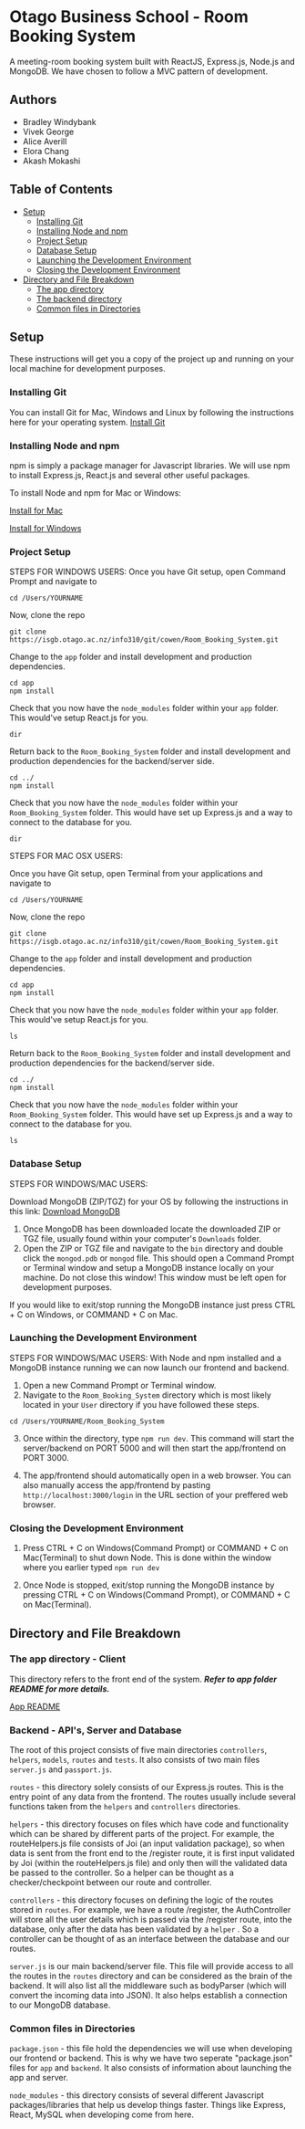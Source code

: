 # Otago Business School - Room Booking System
A meeting-room booking system built with ReactJS, Express.js, Node.js and MongoDB.
We have chosen to follow a MVC pattern of development.

## Authors
- Bradley Windybank
- Vivek George
- Alice Averill
- Elora Chang
- Akash Mokashi

## Table of Contents
* [Setup](#setup)
    * [Installing Git](#installing-git)
    * [Installing Node and npm](#installing-node-and-npm)
    * [Project Setup](#Project-Setup)
    * [Database Setup](#Database-Setup)
    * [Launching the Development Environment](#Launching-the-Development-Environment)
    * [Closing the Development Environment](#Closing-the-Development-Environment)
* [Directory and File Breakdown](#Directory-and-File-Breakdown)
    * [The app directory](#the-app-directory)
    * [The backend directory](#the-backend-directory)
    * [Common files in Directories](Common-files-in-Directories)

## Setup
These instructions will get you a copy of the project up and running on your local machine for development purposes.

### Installing Git
You can install Git for Mac, Windows and Linux by following the instructions here for your operating system.
[Install Git](https://www.atlassian.com/git/tutorials/install-git)

### Installing Node and npm
npm is simply a package manager for Javascript libraries. We will use npm to install Express.js, React.js and several other useful packages.

To install Node and npm for Mac or Windows:

[Install for Mac](https://nodejs.org/dist/v10.15.3/node-v10.15.3.pkg)

[Install for Windows](https://nodejs.org/dist/v10.15.3/node-v10.15.3-x86.msi)

### Project Setup

STEPS FOR WINDOWS USERS:
Once you have Git setup, open Command Prompt and navigate to
```
cd /Users/YOURNAME
```

Now, clone the repo
```
git clone https://isgb.otago.ac.nz/info310/git/cowen/Room_Booking_System.git
```

Change to the `app` folder and install development and production dependencies.

```
cd app
npm install
```

Check that you now have the `node_modules` folder within your `app` folder.
This would've setup React.js for you.

```
dir
```

Return back to the `Room_Booking_System` folder and install development and production dependencies for the backend/server side.

```
cd ../
npm install
```

Check that you now have the `node_modules` folder within your `Room_Booking_System` folder.
This would have set up Express.js and a way to connect to the database for you.

```
dir
```



STEPS FOR MAC OSX USERS:

Once you have Git setup, open Terminal from your applications and navigate to
```
cd /Users/YOURNAME
```

Now, clone the repo
```
git clone https://isgb.otago.ac.nz/info310/git/cowen/Room_Booking_System.git
```

Change to the `app` folder and install development and production dependencies.

```
cd app
npm install
```

Check that you now have the `node_modules` folder within your `app` folder.
This would've setup React.js for you.

```
ls
```

Return back to the `Room_Booking_System` folder and install development and production dependencies for the backend/server side.

```
cd ../
npm install
```

Check that you now have the `node_modules` folder within your `Room_Booking_System` folder.
This would have set up Express.js and a way to connect to the database for you.

```
ls
```

### Database Setup

STEPS FOR WINDOWS/MAC USERS:

Download MongoDB (ZIP/TGZ) for your OS by following the instructions in this link: [Download MongoDB](https://www.mongodb.com/download-center/community)

1. Once MongoDB has been downloaded locate the downloaded ZIP or TGZ file, usually found within your computer's `Downloads` folder.
2. Open the ZIP or TGZ file and navigate to the `bin` directory and double click the `mongod.pdb` or `mongod` file. This should open a Command Prompt or Terminal window and setup a MongoDB instance locally on your machine. Do not close this window! This window must be left open for development purposes. 

If you would like to exit/stop running the MongoDB instance just press CTRL + C on Windows, or COMMAND + C on Mac.

### Launching the Development Environment

STEPS FOR WINDOWS/MAC USERS:
With Node and npm installed and a MongoDB instance running we can now launch our frontend and backend.

1. Open a new Command Prompt or Terminal window.
2. Navigate to the `Room_Booking_System` directory which is most likely located in your `User` directory if you have followed these steps.

```
cd /Users/YOURNAME/Room_Booking_System
```
3. Once within the directory, type `npm run dev`. This command will start the server/backend on PORT 5000 and will then start the app/frontend on PORT 3000.

4. The app/frontend should automatically open in a web browser. You can also manually access the app/frontend by pasting `http://localhost:3000/login` in the URL section of your preffered web browser.

### Closing the Development Environment

1. Press CTRL + C on Windows(Command Prompt) or COMMAND + C on Mac(Terminal) to shut down Node. This is done within the window where you earlier typed `npm run dev`

2. Once Node is stopped, exit/stop running the MongoDB instance by pressing CTRL + C on Windows(Command Prompt), or COMMAND + C on Mac(Terminal).

## Directory and File Breakdown

### The app directory - Client
This directory refers to the front end of the system.
**_Refer to app folder README for more details._**

[App README](https://isgb.otago.ac.nz/info310/cowen/Room_Booking_System/tree/master/app)

### Backend - API's, Server and Database

The root of this project consists of five main directories `controllers`, `helpers`, `models`, `routes` and `tests`. It also consists of two main files `server.js` and `passport.js`.

`routes` - this directory solely consists of our Express.js routes. This is the entry point of any data from the frontend. The routes usually include several functions taken from the `helpers` and `controllers` directories.

`helpers` - this directory focuses on files which have code and functionality which can be shared by different parts of the project. For example, the routeHelpers.js file consists of Joi (an input validation package), so when data is sent from the front end to the /register route, it is first input validated by Joi (within the routeHelpers.js file) and only then will the validated data be passed to the controller. So a helper can be thought as a checker/checkpoint between our route and controller.

`controllers` - this directory focuses on defining the logic of the routes stored in `routes`. For example, we have a route /register, the AuthController will store all the user details which is passed via the /register route, into the database, only after the data has been validated by a `helper` . So a controller can be thought of as an interface between the database and our routes.

`server.js` is our main backend/server file. This file will provide access to all the routes in the `routes` directory and can be considered as the brain of the backend. It will also list all the middleware such as bodyParser (which will convert the incoming data into JSON). It also helps establish a connection to our MongoDB database.



### Common files in Directories

`package.json` - this file hold the dependencies we will use when developing our frontend or backend.
This is why we have two seperate "package.json" files for `app` and `backend`. It also consists of information about launching the app and server.

`node_modules` - this directory consists of several different Javascript packages/libraries that
help us develop things faster. Things like Express, React, MySQL when developing come from here.

